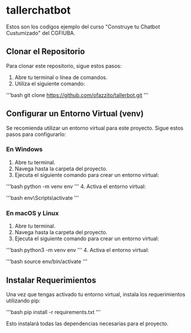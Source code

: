 # tallerchatbot

Estos son los codigos ejemplo del curso "Construye tu Chatbot Custumizado" del CGFIUBA.

## Clonar el Repositorio

Para clonar este repositorio, sigue estos pasos:

1. Abre tu terminal o línea de comandos.
2. Utiliza el siguiente comando:

'''bash
git clone https://github.com/ofazzito/tallerbot.git
'''

## Configurar un Entorno Virtual (venv)

Se recomienda utilizar un entorno virtual para este proyecto. Sigue estos pasos para configurarlo:

### En Windows

1. Abre tu terminal.
2. Navega hasta la carpeta del proyecto.
3. Ejecuta el siguiente comando para crear un entorno virtual:

'''bash
python -m venv env
'''
4. Activa el entorno virtual:

'''bash
env\Scripts\activate
'''

### En macOS y Linux

1. Abre tu terminal.
2. Navega hasta la carpeta del proyecto.
3. Ejecuta el siguiente comando para crear un entorno virtual:

'''bash
python3 -m venv env
'''
4. Activa el entorno virtual:

'''bash
source env/bin/activate
'''

## Instalar Requerimientos

Una vez que tengas activado tu entorno virtual, instala los requerimientos utilizando pip:

'''bash
pip install -r requirements.txt
'''

Esto instalará todas las dependencias necesarias para el proyecto.